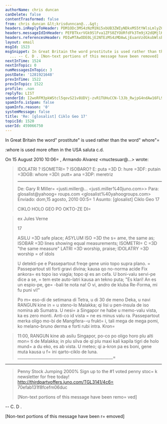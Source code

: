 ```yaml
---
authorName: chris duncan
canDelete: false
contentTrasformed: false
from: chris duncan &lt;krisdunncan@...&gt;
headers.inReplyToHeader: PDM1ODc3MS4zNzM1Ni5xbUB3ZWIyNDkxMS5tYWlsLmlyZC55YWhvby5jb20+
headers.messageIdInHeader: PEFBTkxrVGk9SlFva1ZFS0ZYOURfdFk3Tm9jX2dQMjlKRCtvaHZyOHNmcENVTkBtYWlsLmdtYWlsLmNvbT4=
headers.referencesHeader: PDIwMTAwODE0LjE2NTEzMS4zMDAwLjEuanVzdGkubWlsbGVyQGp1bm8uY29tPgk8MzU4NzcxLjM3MzU2LnFtQHdlYjI0OTExLm1haWwuaXJkLnlhaG9vLmNvbT4=
layout: email
msgId: 1523
msgSnippet: In Great Britain the word prostitute is used rather than the word whore
  ... -- C. D . [Non-text portions of this message have been removed]
nextInTime: 1524
nextInTopic: 0
numMessagesInTopic: 3
postDate: '1281921648'
prevInTime: 1522
prevInTopic: 1522
profile: .nan
replyTo: LIST
senderId: I2woRFM3pkWStcl5qovS21v8UDVj-zvR1TUHuCCN-l3Jb_RwjpG4ndAw16FL9rjgulBnUsF-FZxVzEyfh36z-S8-jxURTgC8Xxem
spamInfo.isSpam: false
spamInfo.reason: '0'
systemMessage: false
title: 'Re: [glosalist] Ciklo Geo 17'
topicId: 1520
userId: 459066750
---
```


In Great Britain the word" prostitute" is used rather than the word" whore"=

:whore is used more often in the USA  saluta c.d.

On 15 August 2010 10:06=
, Armando Alvarez <muctesuar@...> wrote:

>
>
> IDOLATRI ?
> ISOMETRI=
 ?
> ISOBARO?
> E: puta  =3D D: hure  =3DF: putain  =3DGB: whore =3DI: putt=
ana =3DP: meretriz
>
> ________________________________
> De: Gary R Miller=
 <justi.miller@... <justi.miller%40juno.com>>
> Para: glosalist@yahoog=
roups.com <glosalist%40yahoogroups.com>
> Enviado: dom,15 agosto, 2010 00:5=
1
> Asunto: [glosalist] Ciklo Geo 17
>
>
>
>
> CIKLO HOLO GEO PO OKTO-ZE DI=

>
> ex Jules Verne
>
> 17
>
> ASILU =3D safe place; ASYLUM
> ISO =3D the s=
ame, the same as;
> ISOBAR =3D lines showing equal measurements;
> ISOMETRI=
C =3D "the same measure"
> LATRI =3D worship, praise; IDOLATRY =3D worship =
of idols
>
> U detekti-pe e Passepartout freqe gene unio topo supra plano.
=
> Passepartout sti forti gravi divina; kausa qo no-norma acide Fix
> ankora=
 es topo iso viagia; topo qi es an cefa. U boni-valu
> servi-pe dice a se, =
tem este auto-latri kausa an tekno puta; "Es
> klari! An es un espio-pe, ge=
-bali te nota na! O vi, andro de
> kluba Re-Forma, mi fu puni vi!"
>
> Po m=
eso-di de setimana di Tetra, u di 30 de meno Deka, u navi
> RANGUN kine in =
u steno-lo Malakka; qi lisi u pen-insula de iso
> nomina ab Sumatra. U nesi=
a Singapor ne habe u memo-valu vista,
> ka es zero monti. Anti-co id vista =
ne es minus valu ra.
> Passepartout merka oligo mo-bi de Mangifera--u frukt=
i, tali mega
> de mega pomi, ko melano-bruno derma e forti rubi intra. Kron=

> 11:00, RANGUN kine ab asilu Singapor, po-co po oligo horo plu
> alti mon=
ti de Malakka; in plu silva de qi plu maxi kali kapila
> tigri de holo mund=
a du eko, es ab vista. U meteo; qi a-kron pa
> es boni, gene muta kausa u f=
ini qarto-ciklo de luna.
> ________________________________________________=
__________
> Penny Stock Jumping 2000%
> Sign up to the #1 voted penny stoc=
k newsletter for free today!
> http://thirdpartyoffers.juno.com/TGL3141/4c6=
70efab131f8fcefm06duc
>
> [Non-text portions of this message have been remo=
ved]
>
>  
>



-- 
C. D .


[Non-text portions of this message have been r=
emoved]


